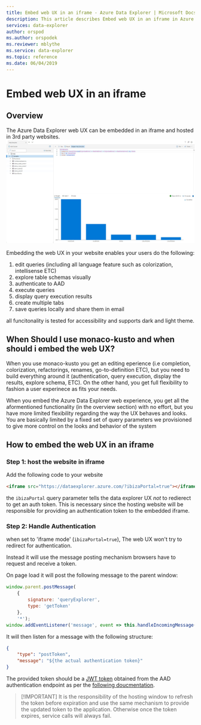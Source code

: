 ```yaml
---
title: Embed web UX in an iframe - Azure Data Explorer | Microsoft Docs
description: This article describes Embed web UX in an iframe in Azure Data Explorer.
services: data-explorer
author: orspod
ms.author: orspodek
ms.reviewer: mblythe
ms.service: data-explorer
ms.topic: reference
ms.date: 06/04/2019
---
```

# Embed web UX in an iframe
## Overview
The Azure Data Explorer web UX can be embedded in an iframe and hosted in 3rd party websites.
![alt text](../images/web-ux.jpg "Azure Data Explorer web UX")

Embedding the web UX in your website enables your users do the following:
1. edit queries (including all language feature such as colorization, intellisense ETC)
1. explore table schemas visually
1. authenticate to AAD
1. execute queries
1. display query execution results
1. create multiple tabs
1. save queries locally and share them in email

all funcitonality is tested for accessibility and supports dark and light theme.

## When Should I use monaco-kusto and when should i embed the web UX?
When you use monaco-kusto you get an editing eperience (i.e completion, colorization, refactorings, renames, go-to-definition ETC), but you need to build everything around it (authentication, query execution, display the results, explore schema, ETC). On the other hand, you get full flexibility to fashion a user experinece as fits your needs.

When you embed the Azure Data Explorer web experience, you get all the aformentioned functionality (in the overview section) with no effort, but you have more limited flexibility regarding the way the UX behaves and looks. You are basically limited by a fixed set of query parameters we provisioned to give more control on the looks and behavior of the system

## How to embed the web UX in an iframe
### Step 1: host the website in iframe
Add the following code to your website

```html    
<iframe src="https://dataexplorer.azure.com/?ibizaPortal=true"></iframe>
```
the `ibizaPortal` query parameter tells the data explorer UX _not_ to redierect to get an auth token. This is necessary since the hosting website will be responsible for providing an authentication token to the embedded iframe.


### Step 2: Handle Authentication
when set to 'iframe mode' (`ibizaPortal=true`), The web UX won't try to redirect for authentication. 

Instead it will  use the message posting mechanism browsers have to request and receive a token.

On page load it will post the following message to the parent window:

```javascript
window.parent.postMessage(
    {
        signature: 'queryExplorer',
        type: 'getToken'
    }, 
    '*');
window.addEventListener('message', event => this.handleIncomingMessage(event), false);
```

It will then listen for a message with the following structure:
```json
{
    "type": "postToken",
    "message": "${the actual authentication token}"
}
```

The provided token should be a [JWT token](https://tools.ietf.org/html/rfc7519) obtained from the AAD authentication endpoint as per the [following doucmentation](../../management/access-control/how-to-authenticate-with-aad.md#web-client-javascript-authentication-and-authorization).

> [!IMPORTANT] It is the responsibility of the hosting window to refresh the token before expiration and use the same mechanism to provide the updated token to the application. Otherwise once the token expires, service calls will always fail.